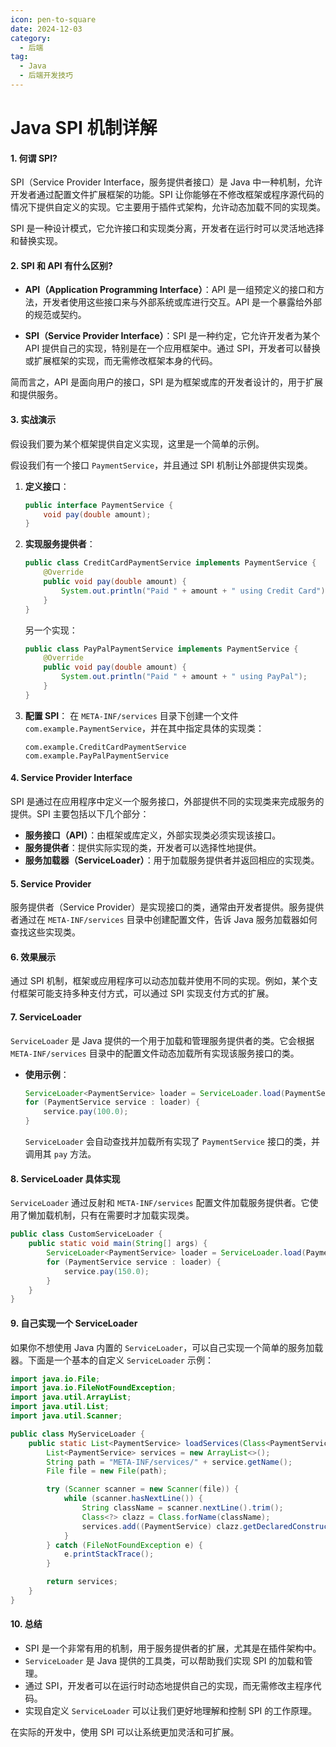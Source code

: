 ```yaml
---
icon: pen-to-square
date: 2024-12-03
category:
  - 后端
tag:
  - Java
  - 后端开发技巧
---
```


# Java SPI 机制详解

#### 1. **何谓 SPI?**

SPI（Service Provider Interface，服务提供者接口）是 Java 中一种机制，允许开发者通过配置文件扩展框架的功能。SPI 让你能够在不修改框架或程序源代码的情况下提供自定义的实现。它主要用于插件式架构，允许动态加载不同的实现类。

SPI 是一种设计模式，它允许接口和实现类分离，开发者在运行时可以灵活地选择和替换实现。

#### 2. **SPI 和 API 有什么区别?**

- **API（Application Programming Interface）**：API 是一组预定义的接口和方法，开发者使用这些接口来与外部系统或库进行交互。API 是一个暴露给外部的规范或契约。

- **SPI（Service Provider Interface）**：SPI 是一种约定，它允许开发者为某个 API 提供自己的实现，特别是在一个应用框架中。通过 SPI，开发者可以替换或扩展框架的实现，而无需修改框架本身的代码。

简而言之，API 是面向用户的接口，SPI 是为框架或库的开发者设计的，用于扩展和提供服务。

#### 3. **实战演示**

假设我们要为某个框架提供自定义实现，这里是一个简单的示例。

假设我们有一个接口 `PaymentService`，并且通过 SPI 机制让外部提供实现类。

1. **定义接口**：
   ```java
   public interface PaymentService {
       void pay(double amount);
   }
   ```

2. **实现服务提供者**：
   ```java
   public class CreditCardPaymentService implements PaymentService {
       @Override
       public void pay(double amount) {
           System.out.println("Paid " + amount + " using Credit Card");
       }
   }
   ```

   另一个实现：
   ```java
   public class PayPalPaymentService implements PaymentService {
       @Override
       public void pay(double amount) {
           System.out.println("Paid " + amount + " using PayPal");
       }
   }
   ```

3. **配置 SPI**：
   在 `META-INF/services` 目录下创建一个文件 `com.example.PaymentService`，并在其中指定具体的实现类：
   ```
   com.example.CreditCardPaymentService
   com.example.PayPalPaymentService
   ```

#### 4. **Service Provider Interface**

SPI 是通过在应用程序中定义一个服务接口，外部提供不同的实现类来完成服务的提供。SPI 主要包括以下几个部分：

- **服务接口（API）**：由框架或库定义，外部实现类必须实现该接口。
- **服务提供者**：提供实际实现的类，开发者可以选择性地提供。
- **服务加载器（ServiceLoader）**：用于加载服务提供者并返回相应的实现类。

#### 5. **Service Provider**

服务提供者（Service Provider）是实现接口的类，通常由开发者提供。服务提供者通过在 `META-INF/services` 目录中创建配置文件，告诉 Java 服务加载器如何查找这些实现类。

#### 6. **效果展示**

通过 SPI 机制，框架或应用程序可以动态加载并使用不同的实现。例如，某个支付框架可能支持多种支付方式，可以通过 SPI 实现支付方式的扩展。

#### 7. **ServiceLoader**

`ServiceLoader` 是 Java 提供的一个用于加载和管理服务提供者的类。它会根据 `META-INF/services` 目录中的配置文件动态加载所有实现该服务接口的类。

- **使用示例**：
   ```java
   ServiceLoader<PaymentService> loader = ServiceLoader.load(PaymentService.class);
   for (PaymentService service : loader) {
       service.pay(100.0);
   }
   ```

  `ServiceLoader` 会自动查找并加载所有实现了 `PaymentService` 接口的类，并调用其 `pay` 方法。

#### 8. **ServiceLoader 具体实现**

`ServiceLoader` 通过反射和 `META-INF/services` 配置文件加载服务提供者。它使用了懒加载机制，只有在需要时才加载实现类。

```java
public class CustomServiceLoader {
    public static void main(String[] args) {
        ServiceLoader<PaymentService> loader = ServiceLoader.load(PaymentService.class);
        for (PaymentService service : loader) {
            service.pay(150.0);
        }
    }
}
```

#### 9. **自己实现一个 ServiceLoader**

如果你不想使用 Java 内置的 `ServiceLoader`，可以自己实现一个简单的服务加载器。下面是一个基本的自定义 `ServiceLoader` 示例：

```java
import java.io.File;
import java.io.FileNotFoundException;
import java.util.ArrayList;
import java.util.List;
import java.util.Scanner;

public class MyServiceLoader {
    public static List<PaymentService> loadServices(Class<PaymentService> service) throws Exception {
        List<PaymentService> services = new ArrayList<>();
        String path = "META-INF/services/" + service.getName();
        File file = new File(path);

        try (Scanner scanner = new Scanner(file)) {
            while (scanner.hasNextLine()) {
                String className = scanner.nextLine().trim();
                Class<?> clazz = Class.forName(className);
                services.add((PaymentService) clazz.getDeclaredConstructor().newInstance());
            }
        } catch (FileNotFoundException e) {
            e.printStackTrace();
        }

        return services;
    }
}
```

#### 10. **总结**

- SPI 是一个非常有用的机制，用于服务提供者的扩展，尤其是在插件架构中。
- `ServiceLoader` 是 Java 提供的工具类，可以帮助我们实现 SPI 的加载和管理。
- 通过 SPI，开发者可以在运行时动态地提供自己的实现，而无需修改主程序代码。
- 实现自定义 `ServiceLoader` 可以让我们更好地理解和控制 SPI 的工作原理。

在实际的开发中，使用 SPI 可以让系统更加灵活和可扩展。